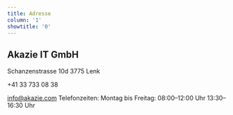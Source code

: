 ```yaml
---
title: Adresse
column: '1'
showtitle: '0'
---
```


## Akazie IT GmbH

Schanzenstrasse 10d
3775 Lenk

+41 33 733 08 38

info@akazie.com
Telefonzeiten:
Montag bis Freitag:
08:00–12:00 Uhr
13:30–16:30 Uhr